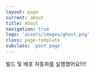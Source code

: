 ```yaml
---
layout: page
current: about
title: About
navigation: true
logo: 'assets/images/ghost.png'
class: page-template
subclass: 'post page'
---
```


빌드 및 배포 자동화를 실행했어요!!!!
